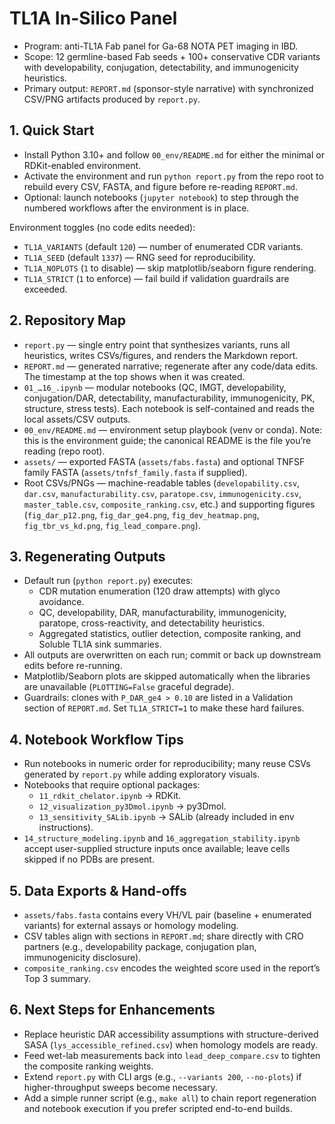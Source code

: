 # TL1A In-Silico Panel
- Program: anti-TL1A Fab panel for Ga-68 NOTA PET imaging in IBD.
- Scope: 12 germline-based Fab seeds + 100+ conservative CDR variants with developability, conjugation, detectability, and immunogenicity heuristics.
- Primary output: `REPORT.md` (sponsor-style narrative) with synchronized CSV/PNG artifacts produced by `report.py`.

## 1. Quick Start
- Install Python 3.10+ and follow `00_env/README.md` for either the minimal or RDKit-enabled environment.
- Activate the environment and run `python report.py` from the repo root to rebuild every CSV, FASTA, and figure before re-reading `REPORT.md`.
- Optional: launch notebooks (`jupyter notebook`) to step through the numbered workflows after the environment is in place.

Environment toggles (no code edits needed):
- `TL1A_VARIANTS` (default `120`) — number of enumerated CDR variants.
- `TL1A_SEED` (default `1337`) — RNG seed for reproducibility.
- `TL1A_NOPLOTS` (`1` to disable) — skip matplotlib/seaborn figure rendering.
- `TL1A_STRICT` (`1` to enforce) — fail build if validation guardrails are exceeded.

## 2. Repository Map
- `report.py` — single entry point that synthesizes variants, runs all heuristics, writes CSVs/figures, and renders the Markdown report.
- `REPORT.md` — generated narrative; regenerate after any code/data edits. The timestamp at the top shows when it was created.
- `01_…16_.ipynb` — modular notebooks (QC, IMGT, developability, conjugation/DAR, detectability, manufacturability, immunogenicity, PK, structure, stress tests). Each notebook is self-contained and reads the local assets/CSV outputs.
- `00_env/README.md` — environment setup playbook (venv or conda). Note: this is the environment guide; the canonical README is the file you’re reading (repo root).
- `assets/` — exported FASTA (`assets/fabs.fasta`) and optional TNFSF family FASTA (`assets/tnfsf_family.fasta` if supplied).
- Root CSVs/PNGs — machine-readable tables (`developability.csv`, `dar.csv`, `manufacturability.csv`, `paratope.csv`, `immunogenicity.csv`, `master_table.csv`, `composite_ranking.csv`, etc.) and supporting figures (`fig_dar_p12.png`, `fig_dar_ge4.png`, `fig_dev_heatmap.png`, `fig_tbr_vs_kd.png`, `fig_lead_compare.png`).

## 3. Regenerating Outputs
- Default run (`python report.py`) executes:
  - CDR mutation enumeration (120 draw attempts) with glyco avoidance.
  - QC, developability, DAR, manufacturability, immunogenicity, paratope, cross-reactivity, and detectability heuristics.
  - Aggregated statistics, outlier detection, composite ranking, and Soluble TL1A sink summaries.
- All outputs are overwritten on each run; commit or back up downstream edits before re-running.
- Matplotlib/Seaborn plots are skipped automatically when the libraries are unavailable (`PLOTTING=False` graceful degrade).
- Guardrails: clones with `P_DAR_ge4 > 0.10` are listed in a Validation section of `REPORT.md`. Set `TL1A_STRICT=1` to make these hard failures.

## 4. Notebook Workflow Tips
- Run notebooks in numeric order for reproducibility; many reuse CSVs generated by `report.py` while adding exploratory visuals.
- Notebooks that require optional packages:
  - `11_rdkit_chelator.ipynb` → RDKit.
  - `12_visualization_py3Dmol.ipynb` → py3Dmol.
  - `13_sensitivity_SALib.ipynb` → SALib (already included in env instructions).
- `14_structure_modeling.ipynb` and `16_aggregation_stability.ipynb` accept user-supplied structure inputs once available; leave cells skipped if no PDBs are present.

## 5. Data Exports & Hand-offs
- `assets/fabs.fasta` contains every VH/VL pair (baseline + enumerated variants) for external assays or homology modeling.
- CSV tables align with sections in `REPORT.md`; share directly with CRO partners (e.g., developability package, conjugation plan, immunogenicity disclosure).
- `composite_ranking.csv` encodes the weighted score used in the report’s Top 3 summary.

## 6. Next Steps for Enhancements
- Replace heuristic DAR accessibility assumptions with structure-derived SASA (`lys_accessible_refined.csv`) when homology models are ready.
- Feed wet-lab measurements back into `lead_deep_compare.csv` to tighten the composite ranking weights.
- Extend `report.py` with CLI args (e.g., `--variants 200`, `--no-plots`) if higher-throughput sweeps become necessary.
 - Add a simple runner script (e.g., `make all`) to chain report regeneration and notebook execution if you prefer scripted end-to-end builds.
